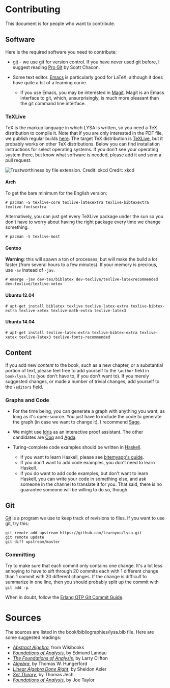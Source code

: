 # Contributing

This document is for people who want to contribute.

## Software

Here is the required software you need to contribute:

* [git][gitscm] - we use git for version control. If you have never used git
  before, I suggest reading [Pro Git][progit] by Scott Chacon.

* Some text editor. [Emacs][emacs] is particularly good for LaTeX, although it
  does have quite a bit of a learning curve.
    + If you use Emacs, you may be interested in [Magit][magit]. Magit is an
    Emacs interface to git, which, unsurprisingly, is much more pleasant than
    the git command line interface.

[emacs]: https://www.gnu.org/software/emacs/
[gitscm]: http://git-scm.com/
[magit]: https://magit.github.io/
[progit]: http://git-scm.com/book/en/v2

### TeXLive

TeX is the markup language in which LYSA is written, so you need a TeX
distribution to compile it. Note that if you are only interested in the PDF
file, we publish regular builds
[here](https://github.com/lysa/lysa-pdf). The target TeX distribution is
[TeXLive][texlive], but it probably works on other TeX distributions. Below you
can find installation instructions for select operating systems. If you don't
see your operating system there, but know what software is needed, please add it
and send a pull request.

![Trustworthiness by file extension. Credit: xkcd](http://imgs.xkcd.com/comics/file_extensions.png)
Credit: xkcd


#### Arch

To get the bare minimum for the English version:

    # pacman -S texlive-core texlive-latexextra texlive-bibtexextra texlive-fontsextra

Alternatively, you can just get every TeXLive package under the sun so you don't
have to worry about having the right package every time we change something.

    # pacman -S texlive-most

#### Gentoo

**Warning**: this will spawn a ton of processes, but will make the build a lot
faster (from several hours to a few minutes). If your memory is precious, use
`-av` instead of `-jav`.

    # emerge -jav dev-tex/biblatex dev-texlive/texlive-latexrecommended dev-texlive/texlive-xetex

#### Ubuntu 12.04

    # apt-get install biblatex texlive texlive-latex-extra texlive-bibtex-extra texlive-xetex texlive-math-extra texlive-latex3

#### Ubuntu 14.04

    # apt-get install texlive-latex-extra texlive-bibtex-extra texlive-xetex texlive-latex3 texlive-fonts-recommended

[texlive]: https://www.tug.org/texlive/

## Content

If you add new *content* to the book, such as a new chapter, or a substantial
portion of text, please feel free to add yourself to the `\author` field in
`book/lysa.ltx` (you don't have to, if you don't want to). If you merely
suggested changes, or made a number of trivial changes, add yourself to the
`\editors` field.

### Graphs and Code

* For the time being, you can generate a graph with anything you want, as long
  as it's open-source. You just have to include the code to generate the graph
  (in case we want to change it). I recommend [Sage][sage].

* We might use [Idris][idris] as an interactive proof assistant. The other
  candidates are [Coq][coq] and [Agda][agda].

* Turing-complete code examples should be written in [Haskell][hs]. 
    + If you want to learn Haskell, please see [bitemyapp's guide][learnhs]. 
    + If you don't want to add code examples, you don't need to learn Haskell.
    + If you do want to add code examples, but don't want to learn Haskell, you
      can write your code in something else, and ask someone in the channel to
      translate it for you. That said, there is no guarantee someone will be
      willing to do so, though.

[agda]: http://wiki.portal.chalmers.se/agda/pmwiki.php
[coq]: https://coq.inria.fr/
[hs]: https://www.haskell.org/haskellwiki/Haskell
[idris]: http://www.idris-lang.org/
[learnhs]: https://github.com/bitemyapp/learnhaskell
[sage]: http://www.sagemath.org/

## Git

[Git](https://git-scm.com) is a program we use to keep track of revisions
to files. If you want to use git, try this:

```
git remote add upstream https://github.com/learnyou/lysa.git
git remote update
git diff upstream/master
```

### Committing

Try to make sure that each commit only contains one change. It's a lot less
annoying to have to sift through 20 commits each with 1 different change than 1
commit with 20 different changes. If the change is difficult to summarize in one
line, then you should probably split up the commit with `git add -p`.

When in doubt, follow the
[Erlang OTP Git Commit Guide](https://github.com/erlang/otp/wiki/Writing-good-commit-messages).

# Sources

The sources are listed in the book/bibliographies/lysa.bib file. Here
are some suggested readings:

* *[Abstract Algebra](http://en.wikibooks.org/wiki/Abstract_Algebra)*, from Wikibooks
* *[Foundations of Analysis](http://fmi.unibuc.ro/ro/pdf/2008/catedre/analiza/miculescu_r/Landau.pdf)*, by Edmund Landau
* *[The Foundations of Analysis](http://arxiv.org/pdf/1303.6576.pdf)*, by Larry Clifton
* *[Algebra](http://stealcode.com/misc/algebra/Hungerford_grad.pdf)*, by Thomas W. Hungerford
* *[Linear Algebra Done Right](http://genes.mit.edu/burgelab/yarden/linear_algebra_done_right.pdf)*, by Sheldon Axler
* *[Set Theory](https://logic.wikischolars.columbia.edu/file/view/Jech,+T.+J.+%282003%29.+Set+Theory+%28The+3rd+millennium+ed.%29.pdf)*, by Thomas Jech
* *[Foundations of Analysis](http://www.lemiller.net/media/classfiles/notes.pdf)*, by Joe Taylor
